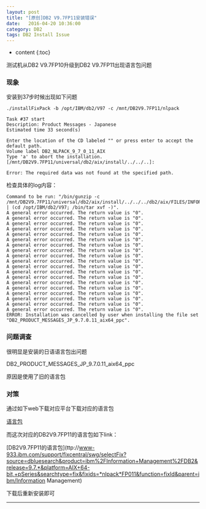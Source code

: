 ```yaml
---
layout: post
title: "[原创]DB2 V9.7FP11安装错误"
date:   2016-04-20 10:36:00
category: DB2
tags: DB2 Install Issue
---
```


* content
{:toc}

测试机从DB2 V9.7FP10升级到DB2 V9.7FP11出现语言包问题




### 现象

安装到37步时候出现如下问题

	./installFixPack -b /opt/IBM/db2/V97 -c /mnt/DB2V9.7FP11/nlpack 

	Task #37 start
	Description: Product Messages - Japanese 
	Estimated time 33 second(s) 

	Enter the location of the CD labeled "" or press enter to accept the default path.
	Volume label DB2_NLPACK_9_7_0_11_AIX
	Type 'a' to abort the installation.
	[/mnt/DB2V9.7FP11/universal/db2/aix/install/../../..]:  

	Error: The required data was not found at the specified path.

检查具体的log内容：

	Command to be run: "/bin/gunzip -c /mnt/DB2V9.7FP11/universal/db2/aix/install/../../../db2/aix/FILES/INFORMIX_DATA_SOURCE_SUPPORT_9.7.0.11_aix64_ppc.tar.gz | (cd /opt/IBM/db2/V97; /bin/tar xvf -)". 
	A general error occurred. The return value is "0". 
	A general error occurred. The return value is "0". 
	A general error occurred. The return value is "0". 
	A general error occurred. The return value is "0". 
	A general error occurred. The return value is "0". 
	A general error occurred. The return value is "0". 
	A general error occurred. The return value is "0". 
	A general error occurred. The return value is "0". 
	A general error occurred. The return value is "0". 
	A general error occurred. The return value is "0". 
	A general error occurred. The return value is "0". 
	A general error occurred. The return value is "0". 
	A general error occurred. The return value is "0". 
	A general error occurred. The return value is "0". 
	A general error occurred. The return value is "0". 
	A general error occurred. The return value is "0". 
	A general error occurred. The return value is "0". 
	A general error occurred. The return value is "0". 
	A general error occurred. The return value is "0". 
	ERROR: Installation was cancelled by user when installing the file set 
	"DB2_PRODUCT_MESSAGES_JP_9.7.0.11_aix64_ppc". 


### 问题调查

很明显是安装的日语语言包出问题

DB2_PRODUCT_MESSAGES_JP_9.7.0.11_aix64_ppc

原因是使用了旧的语言包

### 对策

通过如下web下载对应平台下载对应的语言包

[语言包](http://www-933.ibm.com/support/fixcentral/)

而这次对应的DB2V9.7FP11的语言包如下link：

[DB2V9.7FP11的语言包](ttp://www-933.ibm.com/support/fixcentral/swg/selectFix?source=dbluesearch&product=ibm%2FInformation+Management%2FDB2&release=9.7.*&platform=AIX+64-bit,+pSeries&searchtype=fix&fixids=*nlpack*FP011&function=fixId&parent=ibm/Information Management) 


下载后重新安装即可



---

